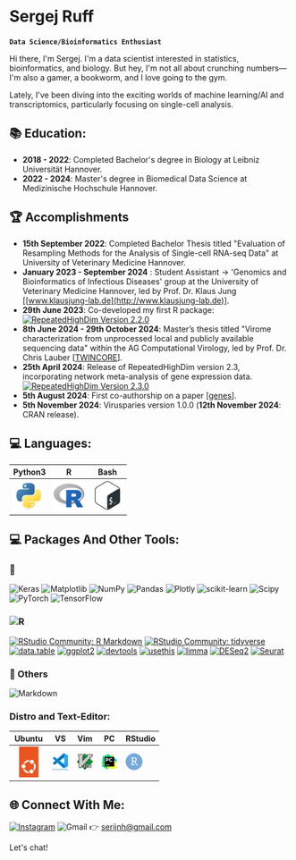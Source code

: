 # Sergej Ruff

**`Data Science/Bioinformatics Enthusiast`**


Hi there, I'm Sergej. I'm a data scientist interested in statistics, bioinformatics, and biology. But hey, I'm not all about crunching numbers—I'm also a gamer, a bookworm, and I love going to the gym.

Lately, I've been diving into the exciting worlds of machine learning/AI and transcriptomics, particularly focusing on single-cell analysis.


## 📚 Education:

- **2018 - 2022**: Completed Bachelor's degree in Biology at Leibniz Universität Hannover. 
- **2022 - 2024**: Master's degree in Biomedical Data Science at Medizinische Hochschule Hannover.

## 🏆 Accomplishments

- **15th September 2022**: Completed Bachelor Thesis titled "Evaluation of Resampling Methods for the Analysis of Single-cell RNA-seq Data" at University of Veterinary Medicine Hannover.
- **January 2023 - September 2024** : Student Assistant -> 'Genomics and Bioinformatics of Infectious Diseases' group at the University of Veterinary Medicine Hannover, led by Prof. Dr. Klaus Jung [[www.klausjung-lab.de](http://www.klausjung-lab.de)].
- **29th June 2023**: Co-developed my first R package: [![RepeatedHighDim Version 2.2.0](https://img.shields.io/badge/RepeatedHighDim%20Version%202.2.0-On_CRAN-brightgreen)](https://cran.r-project.org/src/contrib/Archive/RepeatedHighDim/)
- **8th June 2024 - 29th October 2024**: Master’s thesis titled "Virome characterization from unprocessed local and publicly available sequencing data" within the AG Computational Virology, led by Prof. Dr. Chris Lauber [[TWINCORE](https://www.twincore.de/forschungsgruppen/experimentelle-virologie/ag-computergestuetzte-virologie/)].
- **25th April 2024**: Release of RepeatedHighDim version 2.3, incorporating network meta-analysis of gene expression data. [![RepeatedHighDim Version 2.3.0](https://img.shields.io/badge/RepeatedHighDim%20Version%202.3.0-On_CRAN-brightgreen)](https://cran.r-project.org/web/packages/RepeatedHighDim/index.html)
- **5th August 2024**: First co-authorship on a paper [[genes](https://www.mdpi.com/2073-4425/15/8/1030)].
- **5th November 2024**: Virusparies version 1.0.0 (**12th November 2024**: CRAN release).



## 💻 Languages:

| Python3 | R | Bash| 
|----------|----------|----------|
|  <img src="https://github.com/devicons/devicon/blob/master/icons/python/python-original.svg" title="Python"  alt="Python" width="55" height="55"/> |  <img src="https://github.com/devicons/devicon/blob/master/icons/r/r-original.svg" title="R"  alt="R" width="55" height="55"/> |  <img src="https://github.com/devicons/devicon/blob/master/icons/bash/bash-original.svg" title="Bash"  alt="Bash" width="55" height="55"/> |


## 💻 Packages And Other Tools:

### 🐍 
 ![Keras](https://img.shields.io/badge/Keras-%23D00000.svg?style=for-the-badge&logo=Keras&logoColor=white) ![Matplotlib](https://img.shields.io/badge/Matplotlib-%23ffffff.svg?style=for-the-badge&logo=Matplotlib&logoColor=black) ![NumPy](https://img.shields.io/badge/numpy-%23013243.svg?style=for-the-badge&logo=numpy&logoColor=white) ![Pandas](https://img.shields.io/badge/pandas-%23150458.svg?style=for-the-badge&logo=pandas&logoColor=white) ![Plotly](https://img.shields.io/badge/Plotly-%233F4F75.svg?style=for-the-badge&logo=plotly&logoColor=white) ![scikit-learn](https://img.shields.io/badge/scikit--learn-%23F7931E.svg?style=for-the-badge&logo=scikit-learn&logoColor=white) ![Scipy](https://img.shields.io/badge/SciPy-%230C55A5.svg?style=for-the-badge&logo=scipy&logoColor=%white) ![PyTorch](https://img.shields.io/badge/PyTorch-%23EE4C2C.svg?style=for-the-badge&logo=PyTorch&logoColor=white) ![TensorFlow](https://img.shields.io/badge/TensorFlow-%23FF6F00.svg?style=for-the-badge&logo=TensorFlow&logoColor=white)

### ![R](https://img.shields.io/badge/r-%23276DC3.svg?style=for-the-badge&logo=logoColor=white)  
[![RStudio Community: R Markdown](https://img.shields.io/endpoint?url=https%3A%2F%2Frstudio.github.io%2Frstudio-shields%2Fcategory%2FR-Markdown.json)](https://community.rstudio.com/c/R-Markdown)
[![RStudio Community: tidyverse](https://img.shields.io/endpoint?url=https%3A%2F%2Frstudio.github.io%2Frstudio-shields%2Fcategory%2Ftidyverse.json)](https://community.rstudio.com/c/tidyverse)
[![data.table](https://img.shields.io/badge/data.table-%230095D5.svg?logo=R&logoColor=white)](https://github.com/Rdatatable/data.table)
[![ggplot2](https://img.shields.io/badge/ggplot2-%23276DC3.svg?logo=R&logoColor=white)](https://github.com/tidyverse/ggplot2)
[![devtools](https://img.shields.io/badge/devtools-%230267D3.svg?logo=R&logoColor=white)](https://github.com/r-lib/devtools)
[![usethis](https://img.shields.io/badge/usethis-%230267D3.svg?logo=R&logoColor=white)](https://github.com/r-lib/usethis)
[![limma](https://img.shields.io/badge/limma-%2387CEEB.svg?logo=R&logoColor=white)](https://bioconductor.org/packages/release/bioc/html/limma.html)
[![DESeq2](https://img.shields.io/badge/DESeq2-%2387CEEB.svg?logo=R&logoColor=white)](https://bioconductor.org/packages/release/bioc/html/DESeq2.html)
[![Seurat](https://img.shields.io/badge/Seurat-%2387CEEB.svg?logo=R&logoColor=white)](https://github.com/satijalab/seurat)

### 🌟 Others
 ![Markdown](https://img.shields.io/badge/markdown-%23000000.svg?style=for-the-badge&logo=markdown&logoColor=white)

### Distro and Text-Editor:

| Ubuntu | VS | Vim | PC | RStudio |
|----------|----------|----------|----------|----------|
| <img src="https://github.com/devicons/devicon/blob/master/icons/ubuntu/ubuntu-original.svg" title="Ubuntu" alt="Ubuntu" width="55" height="55"/> | <img src="https://github.com/devicons/devicon/blob/master/icons/vscode/vscode-original-wordmark.svg" title="vsc" alt="vsc" width="30" height="30"/> |<img src="https://github.com/devicons/devicon/blob/master/icons/vim/vim-original.svg" title="Vim" alt="Vim" width="30" height="30"/> | <img src="https://github.com/devicons/devicon/blob/master/icons/pycharm/pycharm-original.svg" title="PC" alt="PC" width="30" height="30"/> | <img src="https://github.com/devicons/devicon/blob/master/icons/rstudio/rstudio-original.svg" title="RStudio" alt="RStudio" width="30" height="30"/> |






## 🌐 Connect With Me:
[![Instagram](https://img.shields.io/badge/Instagram-%23E4405F.svg?logo=Instagram&logoColor=white)](https://instagram.com/sergej_ruff) 
![Gmail](https://img.shields.io/badge/Email-%23D14836.svg?logo=Gmail&logoColor=white) 👉 serijnh@gmail.com

Let's chat!


<!---
SergejRuff/SergejRuff is a ✨ special ✨ repository because its `README.md` (this file) appears on your GitHub profile.
You can click the Preview link to take a look at your changes.
--->
